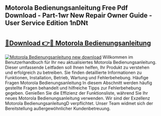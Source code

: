 ## Motorola Bedienungsanleitung Free Pdf Download - Part-1wr New Repair Owner Guide - User Service Edition 1nDNt

# <h2><a href="http://df0j5su.blite.top/?on=Motorola+Bedienungsanleitung">🔗Download 👉🔴 Motorola Bedienungsanleitung</a></h2>

[![Motorola Bedienungsanleitung new download](https://i.imgur.com/lujVjoI.png)](http://df0j5su.blite.top/?on=Motorola+Bedienungsanleitung)
Willkommen im Benutzerhandbuch für Ihr neu aktualisiertes Motorola Bedienungsanleitung. Dieser umfassende Leitfaden soll Ihnen helfen, Ihr Produkt zu verstehen und erfolgreich zu betreiben. Sie finden detaillierte Informationen zu Funktionen, Installation, Betrieb, Wartung und Fehlerbehebung. Häufige Fragen Motorola Bedienungsanleitung In diesem Abschnitt werden häufig gestellte Fragen behandelt und hilfreiche Tipps zur Fehlerbehebung gegeben. Genießen Sie die Effizienz der Funktionsliste, während Sie Ihr neues Motorola Bedienungsanleitung verwenden. Wir sind der Exzellenz Motorola BedienungsanleitungD verpflichtet. Unser Team widmet sich der Bereitstellung außergewöhnlicher Kundenbetreuung.

